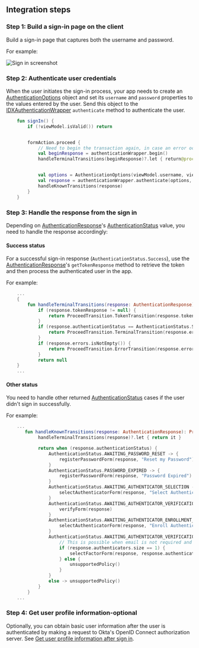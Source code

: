 ## Integration steps

### Step 1: Build a sign-in page on the client

Build a sign-in page that captures both the username and password.

For example:

<div class="common-image-format">

![Sign in screenshot](/img/oie-embedded-sdk/oie-embedded-sdk-use-case-simple-sign-on-screenshot-sign-in.png
 "Sign in screenshot")

</div>

### Step 2: Authenticate user credentials

When the user initiates the sign-in process, your app needs to create an [AuthenticationOptions](https://github.com/okta/okta-idx-java/blob/master/api/src/main/java/com/okta/idx/sdk/api/model/AuthenticationOptions.java) object and set its `username` and `password` properties to the values entered by the user. Send this object to the
[IDXAuthenticationWrapper](https://github.com/okta/okta-idx-java/blob/master/api/src/main/java/com/okta/idx/sdk/api/client/IDXAuthenticationWrapper.java) `authenticate` method to authenticate the user.

```kotlin
    fun signIn() {
        if (!viewModel.isValid()) return


        formAction.proceed {
            // Need to begin the transaction again, in case an error occurred.
            val beginResponse = authenticationWrapper.begin()
            handleTerminalTransitions(beginResponse)?.let { return@proceed it }


            val options = AuthenticationOptions(viewModel.username, viewModel.password)
            val response = authenticationWrapper.authenticate(options, beginResponse.proceedContext)
            handleKnownTransitions(response)
        }
    }
```

### Step 3: Handle the response from the sign in

Depending on [AuthenticationResponse](https://github.com/okta/okta-idx-java/blob/master/api/src/main/java/com/okta/idx/sdk/api/response/AuthenticationResponse.java)'s [AuthenticationStatus](https://github.com/okta/okta-idx-java/blob/master/api/src/main/java/com/okta/idx/sdk/api/model/AuthenticationStatus.java) value, you need to handle the response accordingly:

#### Success status

For a successful sign-in response (`AuthenticationStatus.Success`), use the [AuthenticationResponse](https://github.com/okta/okta-idx-java/blob/master/api/src/main/java/com/okta/idx/sdk/api/response/AuthenticationResponse.java)'s `getTokenResponse` method to retrieve the token and then process the authenticated user in the app.

For example:

```kotlin
    ...
    {
        fun handleTerminalTransitions(response: AuthenticationResponse): ProceedTransition? {
            if (response.tokenResponse != null) {
                return ProceedTransition.TokenTransition(response.tokenResponse)
            }
            if (response.authenticationStatus == AuthenticationStatus.SKIP_COMPLETE) {
                return ProceedTransition.TerminalTransition(response.errors ?: emptyList())
            }
            if (response.errors.isNotEmpty()) {
                return ProceedTransition.ErrorTransition(response.errors)
            }
            return null
    }
    ...
```

#### Other status

You need to handle other returned [AuthenticationStatus](https://github.com/okta/okta-idx-java/blob/master/api/src/main/java/com/okta/idx/sdk/api/model/AuthenticationStatus.java) cases if the user didn't sign in successfully.

For example:

```kotlin
    ...
       fun handleKnownTransitions(response: AuthenticationResponse): ProceedTransition {
            handleTerminalTransitions(response)?.let { return it }

            return when (response.authenticationStatus) {
                AuthenticationStatus.AWAITING_PASSWORD_RESET -> {
                    registerPasswordForm(response, "Reset my Password")
                }
                AuthenticationStatus.PASSWORD_EXPIRED -> {
                    registerPasswordForm(response, "Password Expired")
                }
                AuthenticationStatus.AWAITING_AUTHENTICATOR_SELECTION -> {
                    selectAuthenticatorForm(response, "Select Authenticator")
                }
                AuthenticationStatus.AWAITING_AUTHENTICATOR_VERIFICATION -> {
                    verifyForm(response)
                }
                AuthenticationStatus.AWAITING_AUTHENTICATOR_ENROLLMENT_SELECTION -> {
                    selectAuthenticatorForm(response, "Enroll Authenticator")
                }
                AuthenticationStatus.AWAITING_AUTHENTICATOR_VERIFICATION_DATA -> {
                    // This is possible when email is not required and you're authenticating without verifying email.
                    if (response.authenticators.size == 1) {
                        selectFactorForm(response, response.authenticators.first().factors, "Select Factor")
                    } else {
                        unsupportedPolicy()
                    }
                }
                else -> unsupportedPolicy()
            }
        }
    ...
```

### Step 4: Get user profile information-optional

Optionally, you can obtain basic user information after the user is authenticated by making a request to Okta's OpenID Connect authorization server. See [Get user profile information after sign in](/docs/guides/oie-embedded-sdk-alternate-flows/android/main/#getuserprofileinfo).
